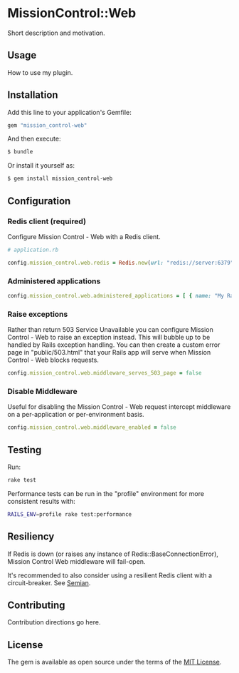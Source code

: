 # MissionControl::Web
Short description and motivation.

## Usage
How to use my plugin.

## Installation
Add this line to your application's Gemfile:

```ruby
gem "mission_control-web"
```

And then execute:
```bash
$ bundle
```

Or install it yourself as:
```bash
$ gem install mission_control-web
```

## Configuration

### Redis client (required)

Configure Mission Control - Web with a Redis client.

```rb
# application.rb

config.mission_control.web.redis = Redis.new(url: "redis://server:6379")
```

### Administered applications

```rb
config.mission_control.web.administered_applications = [ { name: "My Rails App", redis: Redis.new } ]
```

### Raise exceptions

Rather than return 503 Service Unavailable you can configure Mission Control - Web to raise an exception instead. This
will bubble up to be handled by Rails exception handling. You can then create a custom error page in "public/503.html"
that your Rails app will serve when Mission Control - Web blocks requests.

```rb
config.mission_control.web.middleware_serves_503_page = false
```

### Disable Middleware

Useful for disabling the Mission Control - Web request intercept middleware on a per-application or per-environment basis.

```rb
config.mission_control.web.middleware_enabled = false
```

## Testing
Run:

```sh
rake test
```

Performance tests can be run in the "profile" environment for more consistent results with:

```sh
RAILS_ENV=profile rake test:performance
```

## Resiliency

If Redis is down (or raises any instance of Redis::BaseConnectionError), Mission Control Web middleware will fail-open.

It's recommended to also consider using a resilient Redis client with a circuit-breaker. See [Semian](https://github.com/Shopify/semian).

## Contributing
Contribution directions go here.

## License
The gem is available as open source under the terms of the [MIT License](https://opensource.org/licenses/MIT).

